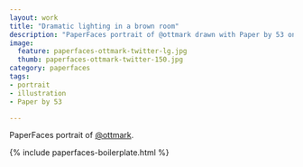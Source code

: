 ```yaml
---
layout: work
title: "Dramatic lighting in a brown room"
description: "PaperFaces portrait of @ottmark drawn with Paper by 53 on an iPad."
image: 
  feature: paperfaces-ottmark-twitter-lg.jpg
  thumb: paperfaces-ottmark-twitter-150.jpg
category: paperfaces
tags: 
- portrait
- illustration
- Paper by 53

---
```


PaperFaces portrait of [@ottmark](http://twitter.com/ottmark).

{% include paperfaces-boilerplate.html %}